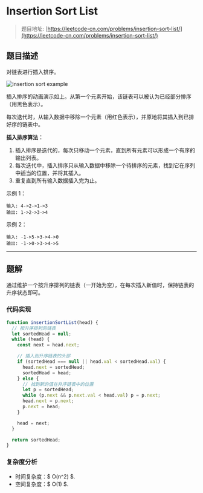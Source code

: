 # Insertion Sort List

> 题目地址: [https://leetcode-cn.com/problems/insertion-sort-list/](https://leetcode-cn.com/problems/insertion-sort-list/)

## 题目描述

对链表进行插入排序。

![insertion sort example](https://upload.wikimedia.org/wikipedia/commons/0/0f/Insertion-sort-example-300px.gif)

插入排序的动画演示如上。从第一个元素开始，该链表可以被认为已经部分排序（用黑色表示）。

每次迭代时，从输入数据中移除一个元素（用红色表示），并原地将其插入到已排好序的链表中。

**插入排序算法：**

1. 插入排序是迭代的，每次只移动一个元素，直到所有元素可以形成一个有序的输出列表。
2. 每次迭代中，插入排序只从输入数据中移除一个待排序的元素，找到它在序列中适当的位置，并将其插入。
3. 重复直到所有输入数据插入完为止。

示例 1：

```
输入: 4->2->1->3
输出: 1->2->3->4
```

示例 2：

```
输入: -1->5->3->4->0
输出: -1->0->3->4->5
```

------

## 题解

通过维护一个按升序排列的链表（一开始为空），在每次插入新值时，保持链表的升序状态即可。

### 代码实现

```js
function insertionSortList(head) {
  // 按升序排列的链表
  let sortedHead = null;
  while (head) {
    const next = head.next;

    // 插入到升序链表的头部
    if (sortedHead === null || head.val < sortedHead.val) {
      head.next = sortedHead;
      sortedHead = head;
    } else {
      // 找到新的值在升序链表中的位置
      let p = sortedHead;
      while (p.next && p.next.val < head.val) p = p.next;
      head.next = p.next;
      p.next = head;
    }

    head = next;
  }

  return sortedHead;
}
```

### 复杂度分析

* 时间复杂度：$ O(n^2) $.
* 空间复杂度：$ O(1) $.
